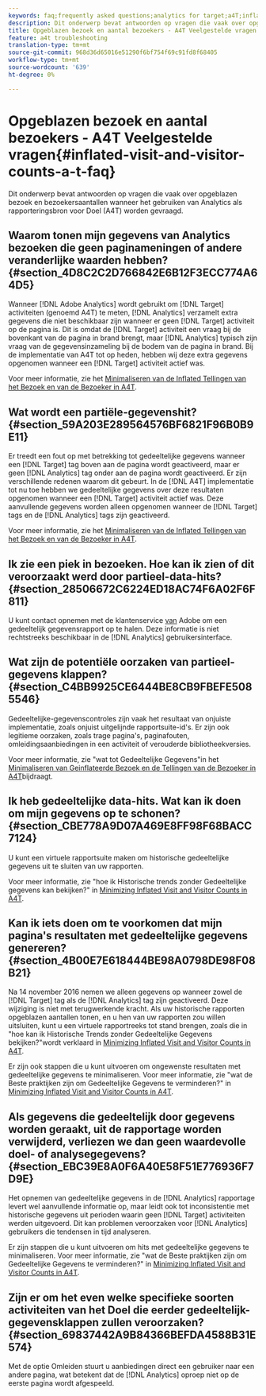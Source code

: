 ```yaml
---
keywords: faq;frequently asked questions;analytics for target;a4T;inflated;visit;visitor;partial hit;orphaned;orphan;partial-hit
description: Dit onderwerp bevat antwoorden op vragen die vaak over opgeblazen bezoek en bezoekersaantallen wanneer het gebruiken van Analytics als rapporteringsbron voor Doel (A4T) worden gevraagd.
title: Opgeblazen bezoek en aantal bezoekers - A4T Veelgestelde vragen
feature: a4t troubleshooting
translation-type: tm+mt
source-git-commit: 968d36d65016e51290f6bf754f69c91fd8f68405
workflow-type: tm+mt
source-wordcount: '639'
ht-degree: 0%

---
```



# Opgeblazen bezoek en aantal bezoekers - A4T Veelgestelde vragen{#inflated-visit-and-visitor-counts-a-t-faq}

Dit onderwerp bevat antwoorden op vragen die vaak over opgeblazen bezoek en bezoekersaantallen wanneer het gebruiken van Analytics als rapporteringsbron voor Doel (A4T) worden gevraagd.

## Waarom tonen mijn gegevens van Analytics bezoeken die geen paginameningen of andere veranderlijke waarden hebben? {#section_4D8C2C2D766842E6B12F3ECC774A64D5}

Wanneer [!DNL Adobe Analytics] wordt gebruikt om [!DNL Target] activiteiten (genoemd A4T) te meten, [!DNL Analytics] verzamelt extra gegevens die niet beschikbaar zijn wanneer er geen [!DNL Target] activiteit op de pagina is. Dit is omdat de [!DNL Target] activiteit een vraag bij de bovenkant van de pagina in brand brengt, maar [!DNL Analytics] typisch zijn vraag van de gegevensinzameling bij de bodem van de pagina in brand. Bij de implementatie van A4T tot op heden, hebben wij deze extra gegevens opgenomen wanneer een [!DNL Target] activiteit actief was.

Voor meer informatie, zie het [Minimaliseren van de Inflated Tellingen van het Bezoek en van de Bezoeker in A4T](/help/c-integrating-target-with-mac/a4t/c-a4t-troubleshooting/minimizing-inflated-visit-and-visitor-counts-a4t.md#concept_A515C2DE126E44B6AD97754C2C6D5235).

## Wat wordt een partiële-gegevenshit? {#section_59A203E289564576BF6821F96B0B9E11}

Er treedt een fout op met betrekking tot gedeeltelijke gegevens wanneer een [!DNL Target] tag boven aan de pagina wordt geactiveerd, maar er geen [!DNL Analytics] tag onder aan de pagina wordt geactiveerd. Er zijn verschillende redenen waarom dit gebeurt. In de [!DNL A4T] implementatie tot nu toe hebben we gedeeltelijke gegevens over deze resultaten opgenomen wanneer een [!DNL Target] activiteit actief was. Deze aanvullende gegevens worden alleen opgenomen wanneer de [!DNL Target] tags en de [!DNL Analytics] tags zijn geactiveerd.

Voor meer informatie, zie het [Minimaliseren van de Inflated Tellingen van het Bezoek en van de Bezoeker in A4T](/help/c-integrating-target-with-mac/a4t/c-a4t-troubleshooting/minimizing-inflated-visit-and-visitor-counts-a4t.md#concept_A515C2DE126E44B6AD97754C2C6D5235).

## Ik zie een piek in bezoeken. Hoe kan ik zien of dit veroorzaakt werd door partieel-data-hits? {#section_28506672C6224ED18AC74F6A02F6F811}

U kunt contact opnemen met de klantenservice [van](/help/cmp-resources-and-contact-information.md#reference_ACA3391A00EF467B87930A450050077C) Adobe om een gedeeltelijk gegevensrapport op te halen. Deze informatie is niet rechtstreeks beschikbaar in de [!DNL Analytics] gebruikersinterface.

## Wat zijn de potentiële oorzaken van partieel-gegevens klappen? {#section_C4BB9925CE6444BE8CB9FBEFE5085546}

Gedeeltelijke-gegevenscontroles zijn vaak het resultaat van onjuiste implementatie, zoals onjuist uitgelijnde rapportsuite-id&#39;s. Er zijn ook legitieme oorzaken, zoals trage pagina&#39;s, paginafouten, omleidingsaanbiedingen in een activiteit of verouderde bibliotheekversies.

Voor meer informatie, zie &quot;wat tot Gedeeltelijke Gegevens&quot;in het [Minimaliseren van Geinflateerde Bezoek en de Tellingen van de Bezoeker in A4T](/help/c-integrating-target-with-mac/a4t/c-a4t-troubleshooting/minimizing-inflated-visit-and-visitor-counts-a4t.md#concept_A515C2DE126E44B6AD97754C2C6D5235)bijdraagt.

## Ik heb gedeeltelijke data-hits. Wat kan ik doen om mijn gegevens op te schonen? {#section_CBE778A9D07A469E8FF98F68BACC7124}

U kunt een virtuele rapportsuite maken om historische gedeeltelijke gegevens uit te sluiten van uw rapporten.

Voor meer informatie, zie &quot;hoe ik Historische trends zonder Gedeeltelijke gegevens kan bekijken?&quot; in [Minimizing Inflated Visit and Visitor Counts in A4T](/help/c-integrating-target-with-mac/a4t/c-a4t-troubleshooting/minimizing-inflated-visit-and-visitor-counts-a4t.md#concept_A515C2DE126E44B6AD97754C2C6D5235).

## Kan ik iets doen om te voorkomen dat mijn pagina&#39;s resultaten met gedeeltelijke gegevens genereren? {#section_4B00E7E618444BE98A0798DE98F08B21}

Na 14 november 2016 nemen we alleen gegevens op wanneer zowel de [!DNL Target] tag als de [!DNL Analytics] tag zijn geactiveerd. Deze wijziging is niet met terugwerkende kracht. Als uw historische rapporten opgeblazen aantallen tonen, en u hen van uw rapporten zou willen uitsluiten, kunt u een virtuele rapportreeks tot stand brengen, zoals die in &quot;hoe kan ik Historische Trends zonder Gedeeltelijke Gegevens bekijken?&quot;wordt verklaard in [Minimizing Inflated Visit and Visitor Counts in A4T](/help/c-integrating-target-with-mac/a4t/c-a4t-troubleshooting/minimizing-inflated-visit-and-visitor-counts-a4t.md#concept_A515C2DE126E44B6AD97754C2C6D5235).

Er zijn ook stappen die u kunt uitvoeren om ongewenste resultaten met gedeeltelijke gegevens te minimaliseren. Voor meer informatie, zie &quot;wat de Beste praktijken zijn om Gedeeltelijke Gegevens te verminderen?&quot; in [Minimizing Inflated Visit and Visitor Counts in A4T](/help/c-integrating-target-with-mac/a4t/c-a4t-troubleshooting/minimizing-inflated-visit-and-visitor-counts-a4t.md#concept_A515C2DE126E44B6AD97754C2C6D5235).

## Als gegevens die gedeeltelijk door gegevens worden geraakt, uit de rapportage worden verwijderd, verliezen we dan geen waardevolle doel- of analysegegevens? {#section_EBC39E8A0F6A40E58F51E776936F7D9E}

Het opnemen van gedeeltelijke gegevens in de [!DNL Analytics] rapportage levert wel aanvullende informatie op, maar leidt ook tot inconsistentie met historische gegevens uit perioden waarin geen [!DNL Target] activiteiten werden uitgevoerd. Dit kan problemen veroorzaken voor [!DNL Analytics] gebruikers die tendensen in tijd analyseren.

Er zijn stappen die u kunt uitvoeren om hits met gedeeltelijke gegevens te minimaliseren. Voor meer informatie, zie &quot;wat de Beste praktijken zijn om Gedeeltelijke Gegevens te verminderen?&quot; in [Minimizing Inflated Visit and Visitor Counts in A4T](/help/c-integrating-target-with-mac/a4t/c-a4t-troubleshooting/minimizing-inflated-visit-and-visitor-counts-a4t.md#concept_A515C2DE126E44B6AD97754C2C6D5235).

## Zijn er om het even welke specifieke soorten activiteiten van het Doel die eerder gedeeltelijk-gegevensklappen zullen veroorzaken? {#section_69837442A9B84366BEFDA4588B31E574}

Met de optie Omleiden stuurt u aanbiedingen direct een gebruiker naar een andere pagina, wat betekent dat de [!DNL Analytics] oproep niet op de eerste pagina wordt afgespeeld.
